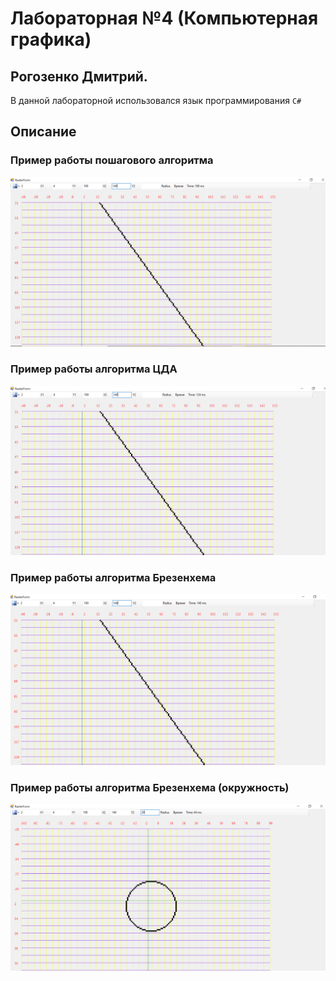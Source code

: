 # Лабораторная №4 (Компьютерная графика)

## Рогозенко Дмитрий.

В данной лабораторной использовался язык программирования ```C#```

## Описание

### Пример работы пошагового алгоритма

![Screen of work example_1](https://github.com/RedExtreme12/CG_lab_4/blob/master/screens/step_by_step.png)

### Пример работы алгоритма ЦДА

![Screen of work example_1](https://github.com/RedExtreme12/CG_lab_4/blob/master/screens/dda.png)

### Пример работы алгоритма Брезенхема

![Screen of work example_1](https://github.com/RedExtreme12/CG_lab_4/blob/master/screens/brezenkhem.png)

### Пример работы алгоритма Брезенхема (окружность)

![Screen of work example_1](https://github.com/RedExtreme12/CG_lab_4/blob/master/screens/brezenkhem_circle.png)


